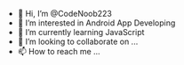 - 👋 Hi, I’m @CodeNoob223
- 👀 I’m interested in Android App Developing
- 🌱 I’m currently learning JavaScript
- 💞️ I’m looking to collaborate on ...
- 📫 How to reach me ...

<!---
CodeNoob223/CodeNoob223 is a ✨ special ✨ repository because its `README.md` (this file) appears on your GitHub profile.
You can click the Preview link to take a look at your changes.
--->
